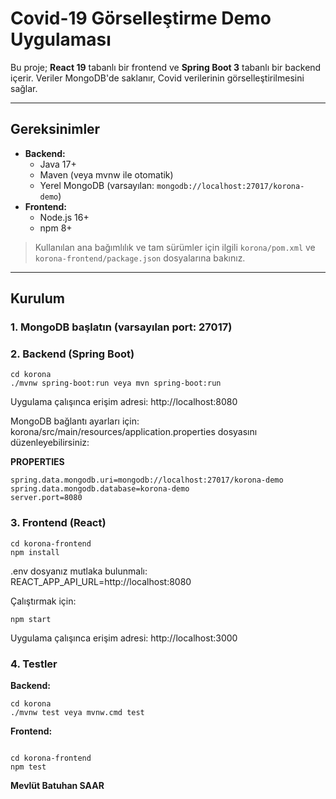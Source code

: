 # Covid-19 Görselleştirme Demo Uygulaması

Bu proje; **React 19** tabanlı bir frontend ve **Spring Boot 3** tabanlı bir backend içerir. Veriler MongoDB'de saklanır, Covid verilerinin görselleştirilmesini sağlar.

---

## Gereksinimler

- **Backend:**
  - Java 17+
  - Maven (veya mvnw ile otomatik)
  - Yerel MongoDB (varsayılan: `mongodb://localhost:27017/korona-demo`)
- **Frontend:**
  - Node.js 16+
  - npm 8+

> Kullanılan ana bağımlılık ve tam sürümler için ilgili `korona/pom.xml` ve `korona-frontend/package.json` dosyalarına bakınız.

---

## Kurulum

### 1. MongoDB başlatın (varsayılan port: 27017)

### 2. Backend (Spring Boot)

```
cd korona
./mvnw spring-boot:run veya mvn spring-boot:run
 ```

Uygulama çalışınca erişim adresi: http://localhost:8080

MongoDB bağlantı ayarları için:
korona/src/main/resources/application.properties dosyasını düzenleyebilirsiniz:

**PROPERTIES**
```
spring.data.mongodb.uri=mongodb://localhost:27017/korona-demo
spring.data.mongodb.database=korona-demo
server.port=8080
```
### 3. Frontend (React)

```
cd korona-frontend
npm install
```
.env dosyanız mutlaka bulunmalı:
REACT_APP_API_URL=http://localhost:8080


Çalıştırmak için:
```
npm start
```

Uygulama çalışınca erişim adresi: http://localhost:3000

### 4. Testler

**Backend:**
```
cd korona
./mvnw test veya mvnw.cmd test
```
**Frontend:**
```

cd korona-frontend
npm test
```

**Mevlüt Batuhan SAAR**
